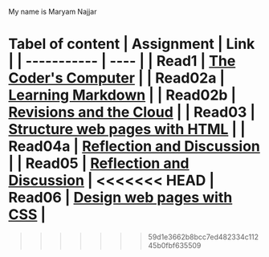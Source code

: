 My name is Maryam Najjar


Tabel of content
| Assignment | Link |
| ----------- | ---- |
| Read1 | [The Coder's Computer](read1.md) |
| Read02a | [Learning Markdown](read02a.md)  |
| Read02b | [Revisions and the Cloud](read02b.md) |
| Read03  | [Structure web pages with HTML](read03.md) |
| Read04a | [Reflection and Discussion](read04a.md) |
| Read05  | [Reflection and Discussion](read05.md) |
<<<<<<< HEAD
| Read06  | [ Design web pages with CSS](read06.md) |
=======
>>>>>>> 59d1e3662b8bcc7ed482334c11245b0fbf635509
